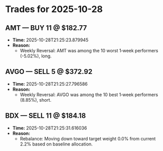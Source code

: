 # Trades for 2025-10-28

## AMT — BUY 11 @ $182.77
- **Time:** 2025-10-28T21:25:23.879945
- **Reason:**
  - Weekly Reversal: AMT was among the 10 worst 1‑week performers (-5.02%), long.

## AVGO — SELL 5 @ $372.92
- **Time:** 2025-10-28T21:25:27.796586
- **Reason:**
  - Weekly Reversal: AVGO was among the 10 best 1‑week performers (8.85%), short.

## BDX — SELL 11 @ $184.18
- **Time:** 2025-10-28T21:25:31.616036
- **Reason:**
  - Rebalance: Moving down toward target weight 0.0% from current 2.2% based on baseline allocation.

